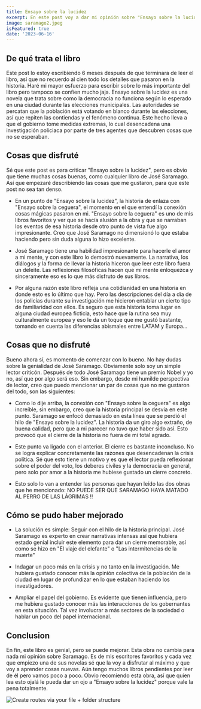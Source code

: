 ```yaml
---
title: Ensayo sobre la lucidez
excerpt: En este post voy a dar mi opinión sobre "Ensayo sobre la lucidez" y mis razones por las que creo que fue una oportunidad perdida.
image: saramago2.jpeg
isFeatured: true
date: '2023-06-16'
---
```


## De qué trata el libro

Este post lo estoy escribiendo 6 meses después de que terminara de leer el libro, así que no recuerdo al cien todo los detalles que pasaron en la historia. Haré mi mayor esfuerzo para escribir sobre lo más importante del libro pero tampoco se confíen mucho jaja. Ensayo sobre la lucidez es una novela que trata sobre como la democracia no funciona según lo esperado en una ciudad durante las elecciones municipales. Las autoridades se percatan que la población está votando en blanco durante las elecciones, así que repiten las contiendas y el fenómeno continua. Este hecho lleva a que el gobierno tome medidas extremas, lo cual desencadena una investigación policiaca por parte de tres agentes que descubren cosas que no se esperaban.

## Cosas que disfruté

Sé que este post es para criticar "Ensayo sobre la lucidez", pero es obvio que tiene muchas cosas buenas, como cualquier libro de José Saramago. Así que empezaré describiendo las cosas que me gustaron, para que este post no sea tan denso.

- En un punto de "Ensayo sobre la lucidez", la historia de enlaza con "Ensayo sobre la ceguera", el momento en el que entendí la conexión cosas mágicas pasaron en mi. "Ensayo sobre la ceguera" es uno de mis libros favoritos y ver que se hacía alusión a la obra y que se narraban los eventos de esa historia desde otro punto de vista fue algo impresionante. Creo que José Saramago no dimensionó lo que estaba haciendo pero sin duda alguna lo hizo excelente. 

- José Saramago tiene una habilidad impresionante para hacerle el amor a mi mente, y con este libro lo demostró nuevamente. La narrativa, los diálogos y la forma de llevar la historia hiceron que leer este libro fuera un deleite. Las reflexiones filosóficas hacen que mi mente enloquezca y sinceramente eso es lo que más disfruto de sus libros.

- Por alguna razón este libro refleja una cotidianidad en una historia en donde esto es lo último que hay. Pero las descripciones del día a día de los policías durante su investigación me hicieron entablar un cierto tipo de familiaridad con ellos. Es seguro que esta historia toma lugar en alguna ciudad europea ficticia, esto hace que la rutina sea muy culturalmente europea y eso le da un toque que me gustó bastante, tomando en cuenta las diferencias abismales entre LATAM y Europa...


## Cosas que no disfruté

Bueno ahora sí, es momento de comenzar con lo bueno. No hay dudas sobre la genialidad de José Saramago. Obviamente solo soy un simple lector criticón. Después de todo José Saramago tiene un premio Nobel y yo no, así que por algo será eso. Sin embargo, desde mi humilde perspectiva de lector, creo que puedo mencionar un par de cosas que no me gustaron del todo, son las siguientes:

- Como lo dije arriba, la conexión con "Ensayo sobre la ceguera" es algo increíble, sin embargo, creo que la historia principal se desvía en este punto. Saramago se enfocó demasiado en esta línea que se perdió el hilo de "Ensayo sobre la lucidez". La historia da un giro algo extraño, de buena calidad, pero que a mi parecer no tuvo que haber sido así. Esto provocó que el cierre de la historia no fuera de mi total agrado.

- Este punto va ligado con el anterior. El cierre es bastante inconcluso. No se logra explicar concretamente las razones que desencadenan la crisis política. Sé que esto tiene un motivo y es que el lector pueda reflexionar sobre el poder del voto, los deberes civiles y la democracia en general, pero solo por amor a la historia me hubiese gustado un cierre concreto.

- Esto solo lo van a entender las personas que hayan leído las dos obras que he mencionado: NO PUEDE SER QUE SARAMAGO HAYA MATADO AL PERRO DE LAS LÁGRIMAS !! 

## Cómo se pudo haber mejorado

- La solución es simple: Seguir con el hilo de la historia principal. José Saramago es experto en crear narrativas intensas así que hubiera estado genial incluir este elemento para dar un cierre memorable, así como se hizo en "El viaje del elefante" o "Las intermitencias de la muerte" 

- Indagar un poco más en la crisis y no tanto en la investigación. Me hubiera gustado conocer más la opinión colectiva de la población de la ciudad en lugar de profundizar en lo que estaban haciendo los investigadores. 

- Ampliar el papel del gobierno. Es evidente que tienen influencia, pero me hubiera gustado conocer más las interacciones de los gobernantes en esta situación. Tal vez involucrar a más sectores de la sociedad o hablar un poco del papel internacional.

## Conclusion

En fin, este libro es genial, pero se puede mejorar. Esta obra no cambia para nada mi opinión sobre Saramago. Es de mis escritores favoritos y cada vez que empiezo una de sus novelas sé que la voy a disfrutar al máximo y que voy a aprender cosas nuevas. Aún tengo muchos libros pendientes por leer de él pero vamos poco a poco. Obvio recomiendo esta obra, así que quien lea esto ojalá le pueda dar un ojo a "Ensayo sobre la lucidez" porque vale la pena totalmente.

![Create routes via your file + folder structure](saramago1.jpeg)


